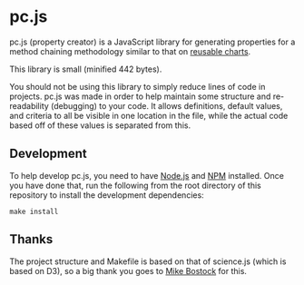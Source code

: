 # pc.js

pc.js  (property creator) is a JavaScript library for generating properties for a method chaining methodology similar to that on [reusable charts](http://bost.ocks.org/mike/chart).

This library is small (minified 442 bytes). 

You should not be using this library to simply reduce lines of code in projects. pc.js was made in order to help maintain some structure and re-readability (debugging) to your code. It allows definitions, default values, and criteria to all be visible in one location in the file, while the actual code based off of these values is separated from this.

## Development

To help develop pc.js, you need to have [Node.js](http://www.nodejs.org)
and [NPM](http://www.npmjs.org) installed. Once you have done that, run the
following from the root directory of this repository to install the development
dependencies:

    make install

## Thanks

The project structure and Makefile is based on that of science.js (which is based on D3), so a big thank you
goes to [Mike Bostock](http://bost.ocks.org/mike/) for this.
